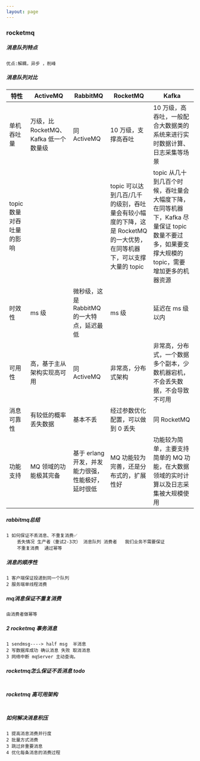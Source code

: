 ```yaml
---
layout: page
---
```


### rocketmq

##### 消息队列特点

```
优点:解耦，异步 ，削峰
```

##### 消息队列对比

| 特性                     | ActiveMQ                              | RabbitMQ                                           | RocketMQ                                                     | Kafka                                                        |
| ------------------------ | ------------------------------------- | -------------------------------------------------- | ------------------------------------------------------------ | ------------------------------------------------------------ |
| 单机吞吐量               | 万级，比 RocketMQ、Kafka 低一个数量级 | 同 ActiveMQ                                        | 10 万级，支撑高吞吐                                          | 10 万级，高吞吐，一般配合大数据类的系统来进行实时数据计算、日志采集等场景 |
| topic 数量对吞吐量的影响 |                                       |                                                    | topic 可以达到几百/几千的级别，吞吐量会有较小幅度的下降，这是 RocketMQ 的一大优势，在同等机器下，可以支撑大量的 topic | topic 从几十到几百个时候，吞吐量会大幅度下降，在同等机器下，Kafka 尽量保证 topic 数量不要过多，如果要支撑大规模的 topic，需要增加更多的机器资源 |
| 时效性                   | ms 级                                 | 微秒级，这是 RabbitMQ 的一大特点，延迟最低         | ms 级                                                        | 延迟在 ms 级以内                                             |
| 可用性                   | 高，基于主从架构实现高可用            | 同 ActiveMQ                                        | 非常高，分布式架构                                           | 非常高，分布式，一个数据多个副本，少数机器宕机，不会丢失数据，不会导致不可用 |
| 消息可靠性               | 有较低的概率丢失数据                  | 基本不丢                                           | 经过参数优化配置，可以做到 0 丢失                            | 同 RocketMQ                                                  |
| 功能支持                 | MQ 领域的功能极其完备                 | 基于 erlang 开发，并发能力很强，性能极好，延时很低 | MQ 功能较为完善，还是分布式的，扩展性好                      | 功能较为简单，主要支持简单的 MQ 功能，在大数据领域的实时计算以及日志采集被大规模使用 |

##### rabbitmq总结

```
1 如何保证不丢消息、不重复消费✅
	丢失情况 生产者（重试2-3次） 消息队列 消费者   我们业务不需要保证
	不重复消费  通过幂等
```

##### 消息的顺序性

```
1 客户端保证投递到同一个队列
2 服务端单线程消费
```

##### mq消息保证不重复消费

```
由消费者做幂等
```

##### 2 rocketmq 事务消息

```
1 sendmsg----> half msg  半消息 
2 写数据库成功 确认消息 失败 取消消息
3 网络中断 mqServer 主动查询。
```

##### rocketmq怎么保证不丢消息 todo

```

```

##### rocketmq 高可用架构

```

```

##### 如何解决消息积压

```
1 提高消息消费并行度
2 批量方式消费
3 跳过非重要消息
4 优化每条消息的消费过程
```

